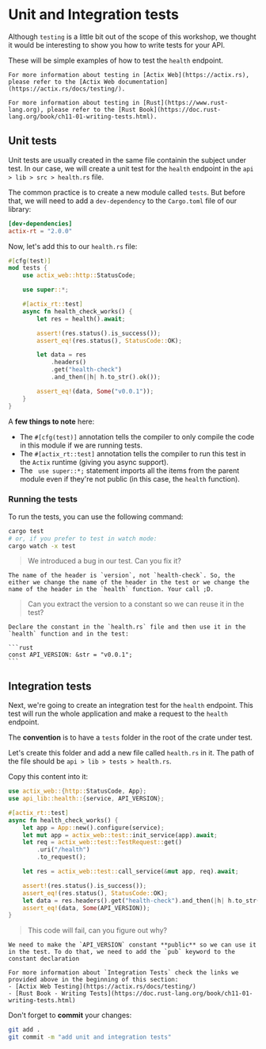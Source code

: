 # Unit and Integration tests

Although `testing` is a little bit out of the scope of this workshop, we thought it would be interesting to show you how to write tests for your API.

These will be simple examples of how to test the `health` endpoint.

```admonish info title="Learn more"
For more information about testing in [Actix Web](https://actix.rs), please refer to the [Actix Web documentation](https://actix.rs/docs/testing/).

For more information about testing in [Rust](https://www.rust-lang.org), please refer to the [Rust Book](https://doc.rust-lang.org/book/ch11-01-writing-tests.html).
```

## Unit tests

Unit tests are usually created in the same file containin the subject under test. In our case, we will create a unit test for the `health` endpoint in the `api > lib > src > health.rs` file.

The common practice is to create a new module called `tests`. But before that, we will need to add a `dev-dependency` to the `Cargo.toml` file of our library:

```toml
[dev-dependencies]
actix-rt = "2.0.0"
```

Now, let's add this to our `health.rs` file:

```rust
#[cfg(test)]
mod tests {
    use actix_web::http::StatusCode;

    use super::*;

    #[actix_rt::test]
    async fn health_check_works() {
        let res = health().await;

        assert!(res.status().is_success());
        assert_eq!(res.status(), StatusCode::OK);

        let data = res
            .headers()
            .get("health-check")
            .and_then(|h| h.to_str().ok());

        assert_eq!(data, Some("v0.0.1"));
    }
}
```

A **few things to note** here:

- The `#[cfg(test)]` annotation tells the compiler to only compile the code in this module if we are running tests.
- The `#[actix_rt::test]` annotation tells the compiler to run this test in the `Actix` runtime (giving you async support).
- The ` use super::*;` statement imports all the items from the parent module even if they're not public (in this case, the `health` function).

### Running the tests

To run the tests, you can use the following command:

```bash
cargo test
# or, if you prefer to test in watch mode:
cargo watch -x test
```

> We introduced a bug in our test. Can you fix it?

~~~admonish tip title="Solution" collapsible=true
The name of the header is `version`, not `health-check`. So, the either we change the name of the header in the test or we change the name of the header in the `health` function. Your call ;D.
~~~

> Can you extract the version to a constant so we can reuse it in the test?

~~~admonish tip title="Solution" collapsible=true
Declare the constant in the `health.rs` file and then use it in the `health` function and in the test:

```rust
const API_VERSION: &str = "v0.0.1";
```
~~~

## Integration tests

Next, we're going to create an integration test for the `health` endpoint. This test will run the whole application and make a request to the `health` endpoint.

The **convention** is to have a `tests` folder in the root of the crate under test.

Let's create this folder and add a new file called `health.rs` in it. The path of the file should be `api > lib > tests > health.rs`.

Copy this content into it:

```rust
use actix_web::{http::StatusCode, App};
use api_lib::health::{service, API_VERSION};

#[actix_rt::test]
async fn health_check_works() {
    let app = App::new().configure(service);
    let mut app = actix_web::test::init_service(app).await;
    let req = actix_web::test::TestRequest::get()
        .uri("/health")
        .to_request();

    let res = actix_web::test::call_service(&mut app, req).await;

    assert!(res.status().is_success());
    assert_eq!(res.status(), StatusCode::OK);
    let data = res.headers().get("health-check").and_then(|h| h.to_str().ok());
    assert_eq!(data, Some(API_VERSION));
}
```

> This code will fail, can you figure out why?

~~~admonish tip title="Solution" collapsible=true
We need to make the `API_VERSION` constant **public** so we can use it in the test. To do that, we need to add the `pub` keyword to the constant declaration
~~~

```admonish info title="Learn more"
For more information about `Integration Tests` check the links we provided above in the beginning of this section:
- [Actix Web Testing](https://actix.rs/docs/testing/)
- [Rust Book - Writing Tests](https://doc.rust-lang.org/book/ch11-01-writing-tests.html)
```

Don't forget to **commit** your changes:

```bash
git add .
git commit -m "add unit and integration tests"
```
